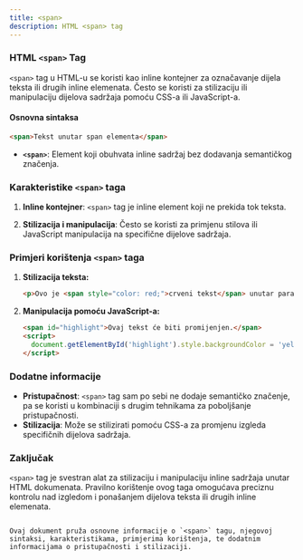 ```yaml
---
title: <span>
description: HTML <span> tag
---
```


### HTML `<span>` Tag

`<span>` tag u HTML-u se koristi kao inline kontejner za označavanje dijela teksta ili drugih inline elemenata. Često se koristi za stilizaciju ili manipulaciju dijelova sadržaja pomoću CSS-a ili JavaScript-a.

#### Osnovna sintaksa

```html
<span>Tekst unutar span elementa</span>
```

- **`<span>`**: Element koji obuhvata inline sadržaj bez dodavanja semantičkog značenja.

### Karakteristike `<span>` taga

1. **Inline kontejner**:
   `<span>` tag je inline element koji ne prekida tok teksta.

2. **Stilizacija i manipulacija**:
   Često se koristi za primjenu stilova ili JavaScript manipulacija na specifične dijelove sadržaja.

### Primjeri korištenja `<span>` taga

1. **Stilizacija teksta:**

   ```html
   <p>Ovo je <span style="color: red;">crveni tekst</span> unutar paragrafa.</p>
   ```

2. **Manipulacija pomoću JavaScript-a:**
   ```html
   <span id="highlight">Ovaj tekst će biti promijenjen.</span>
   <script>
     document.getElementById('highlight').style.backgroundColor = 'yellow';
   </script>
   ```

### Dodatne informacije

- **Pristupačnost**: `<span>` tag sam po sebi ne dodaje semantičko značenje, pa se koristi u kombinaciji s drugim tehnikama za poboljšanje pristupačnosti.
- **Stilizacija**: Može se stilizirati pomoću CSS-a za promjenu izgleda specifičnih dijelova sadržaja.

### Zaključak

`<span>` tag je svestran alat za stilizaciju i manipulaciju inline sadržaja unutar HTML dokumenata. Pravilno korištenje ovog taga omogućava preciznu kontrolu nad izgledom i ponašanjem dijelova teksta ili drugih inline elemenata.

```

Ovaj dokument pruža osnovne informacije o `<span>` tagu, njegovoj sintaksi, karakteristikama, primjerima korištenja, te dodatnim informacijama o pristupačnosti i stilizaciji.
```
